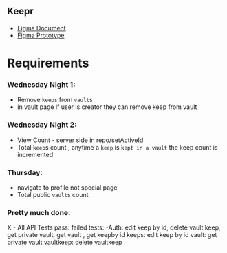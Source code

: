 ## Keepr

- [Figma Document](https://www.figma.com/file/Uui3335TxIEXWzgp4xrX9r/Keepr?node-id=0%3A1)
- [Figma Prototype](https://www.figma.com/proto/Uui3335TxIEXWzgp4xrX9r/Keepr?node-id=1%3A53&scaling=min-zoom)

# Requirements

### Wednesday Night 1:

- Remove `keeps` from `vault`s
- in vault page if user is creator they can remove keep from vault

### Wednesday Night 2:

- View Count - server side in repo/setActiveId
- Total `keep`s count , anytime a `keep` is `kept in a vault` the keep count is incremented

### Thursday:

- navigate to profile not special page
- Total public `vault`s count

### Pretty much done:

X - All API Tests pass:
failed tests:
-Auth: edit keep by id, delete vault keep, get private vault, get vault , get keepby id
keeps: edit keep by id
vault: get private vault
vaultkeep: delete vaultkeep
